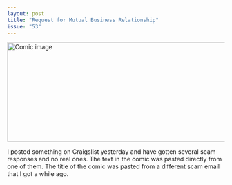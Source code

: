 ```yaml
---
layout: post
title: "Request for Mutual Business Relationship"
issue: "53"
---
```

<img src="{{ site.url }}/comics/53.png" title="Shouldn't be too hard to find him." alt="Comic image" width="780px" height="230px"/>

I posted something on Craigslist yesterday and have gotten several scam responses and no real ones.  The text in the comic was pasted directly from one of them.  The title of the comic was pasted from a different scam email that I got a while ago.